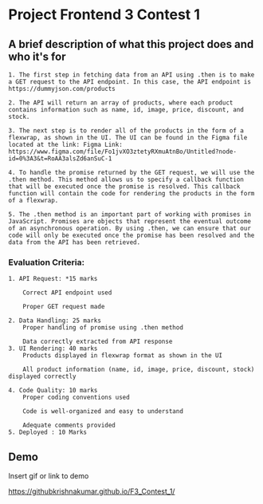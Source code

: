 
# Project Frontend 3 Contest 1

## A brief description of what this project does and who it's for

    1. The first step in fetching data from an API using .then is to make a GET request to the API endpoint. In this case, the API endpoint is https://dummyjson.com/products

    2. The API will return an array of products, where each product contains information such as name, id, image, price, discount, and stock.

    3. The next step is to render all of the products in the form of a flexwrap, as shown in the UI. The UI can be found in the Figma file located at the link: Figma Link: https://www.figma.com/file/Fo1jvXO3ztetyRXmuAtnBo/Untitled?node-id=0%3A3&t=RoAA3alsZd6anSuC-1

    4. To handle the promise returned by the GET request, we will use the .then method. This method allows us to specify a callback function that will be executed once the promise is resolved. This callback function will contain the code for rendering the products in the form of a flexwrap.

    5. The .then method is an important part of working with promises in JavaScript. Promises are objects that represent the eventual outcome of an asynchronous operation. By using .then, we can ensure that our code will only be executed once the promise has been resolved and the data from the API has been retrieved.




### Evaluation Criteria:
    1. API Request: *15 marks

        Correct API endpoint used

        Proper GET request made

    2. Data Handling: 25 marks
        Proper handling of promise using .then method

        Data correctly extracted from API response
    3. UI Rendering: 40 marks
        Products displayed in flexwrap format as shown in the UI

        All product information (name, id, image, price, discount, stock) displayed correctly

    4. Code Quality: 10 marks
        Proper coding conventions used

        Code is well-organized and easy to understand

        Adequate comments provided
    5. Deployed : 10 Marks
    
## Demo

Insert gif or link to demo

https://githubkrishnakumar.github.io/F3_Contest_1/


